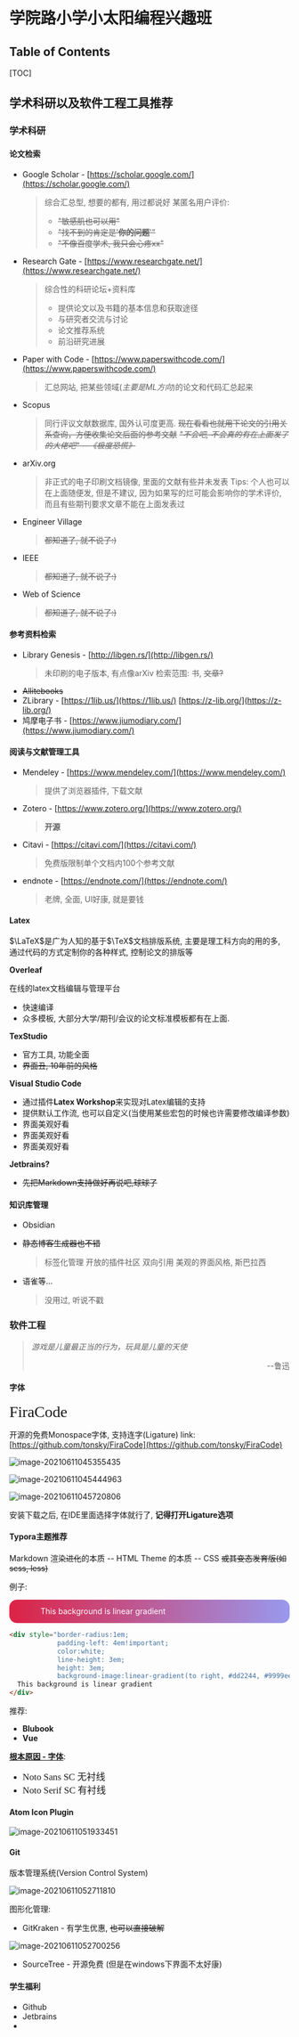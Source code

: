 # 学院路小学小太阳编程兴趣班

## Table of Contents

[TOC]

## 学术科研以及软件工程工具推荐

### 学术科研

#### 论文检索

- Google Scholar - [https://scholar.google.com/](https://scholar.google.com/)

  > 综合汇总型, 想要的都有, 用过都说好
  >  某匿名用户评价:
  > - ~~"敏感肌也可以用"~~
  > -  ~~"找不到的肯定是'**你的问题**'"~~ 
  > - ~~"不像百度学术, 我只会心疼xx"~~

- Research Gate - [https://www.researchgate.net/](https://www.researchgate.net/)

  > 综合性的科研论坛+资料库
  >  
  > - 提供论文以及书籍的基本信息和获取途径
  > - 与研究者交流与讨论
  > - 论文推荐系统
  > - 前沿研究进展

- Paper with Code - [https://www.paperswithcode.com/](https://www.paperswithcode.com/)

  > 汇总网站, 把某些领域(*主要是ML方向*)的论文和代码汇总起来

- Scopus

  > 同行评议文献数据库, 国外认可度更高.
  > ~~现在看看也就用下论文的引用关系查询，方便收集论文后面的参考文献~~
  > ~~*"不会吧, 不会真的有在上面发了的大佬吧" --《极度恐慌》*~~

- arXiv.org

  > 非正式的电子印刷文档镜像, 里面的文献有些并未发表
  > Tips: 
  > 个人也可以在上面随便发, 但是不建议, 因为如果写的烂可能会影响你的学术评价, 
  > 而且有些期刊要求文章不能在上面发表过

- Engineer Village

  >  ~~都知道了, 就不说了:)~~

- IEEE

  > ~~都知道了, 就不说了:)~~

- Web of Science

  >  ~~都知道了, 就不说了:)~~

#### 参考资料检索

- Library Genesis - [http://libgen.rs/](http://libgen.rs/)
  > 未印刷的电子版本, 有点像arXiv
  > 检索范围: 书, ~~文章?~~
- ~~Allitebooks~~
- ZLibrary - [https://1lib.us/](https://1lib.us/) [https://z-lib.org/](https://z-lib.org/)
- 鸠摩电子书 - [https://www.jiumodiary.com/](https://www.jiumodiary.com/)

#### 阅读与文献管理工具

- Mendeley - [https://www.mendeley.com/](https://www.mendeley.com/)
  
  > 提供了浏览器插件, 下载文献
  
- Zotero - [https://www.zotero.org/](https://www.zotero.org/)
  
  > **开源**
  
- Citavi - [https://citavi.com/](https://citavi.com/)
  
  > 免费版限制单个文档内100个参考文献
  
- endnote - [https://endnote.com/](https://endnote.com/)
  
  > 老牌, 全面, UI好康, 就是要钱

#### Latex

$\LaTeX$是广为人知的基于$\TeX$文档排版系统, 主要是理工科方向的用的多, 通过代码的方式定制你的各种样式, 控制论文的排版等

**Overleaf**

在线的latex文档编辑与管理平台

- 快速编译
- 众多模板, 大部分大学/期刊/会议的论文标准模板都有在上面.

**TexStudio**

- 官方工具, 功能全面
- ~~界面丑, 10年前的风格~~

**Visual Studio Code**

- 通过插件**Latex Workshop**来实现对Latex编辑的支持
- 提供默认工作流, 也可以自定义(当使用某些宏包的时候也许需要修改编译参数)
- 界面美观好看
- 界面美观好看
- 界面美观好看

**Jetbrains?**

- ~~先把Markdown支持做好再说吧,球球了~~

#### 知识库管理

- Obsidian
- ~~静态博客生成器也不错~~
  
  > 标签化管理
  > 开放的插件社区
  > 双向引用
  > 美观的界面风格, 斯巴拉西

- 语雀等...
  
  > 没用过, 听说不戳

### 软件工程

> *游戏是儿童最正当的行为，玩具是儿童的天使* 
>
> <div style="text-align:right">--鲁迅</div>

#### 字体

<div style="font-family: 'FiraCode NF'; font-size: 2em">FiraCode</div>

开源的免费Monospace字体, 支持连字(Ligature)
link: [https://github.com/tonsky/FiraCode](https://github.com/tonsky/FiraCode)

![image-20210611045355435](img/image-20210611045355435.png)

![image-20210611045444963](img/image-20210611045444963.png)

![image-20210611045720806](img/image-20210611045720806.png)

安装下载之后, 在IDE里面选择字体就行了, **记得打开Ligature选项**

#### Typora主题推荐

Markdown 渲染~~进化~~的本质 -- HTML
Theme 的本质 -- CSS ~~或其变态发育版(如scss, less)~~

例子:
<div style="
            border-radius:1em;
            padding-left: 4em!important;
            color:white;
            line-height: 3em;
            height: 3em;
            background-image:linear-gradient(to right, #dd2244, #9999ee)">
  This background is linear gradient
</div>

```html
<div style="border-radius:1em;
            padding-left: 4em!important;
            color:white;
            line-height: 3em;
            height: 3em;
            background-image:linear-gradient(to right, #dd2244, #9999ee)">
  This background is linear gradient
</div>
```

推荐: 
- **Blubook**
- **Vue**

<u>**根本原因 - 字体**</u>:

- <div style="font-family:'Noto Sans SC'; font-size: 1.2em"> Noto Sans SC 无衬线 </div>
- <div style="font-family:'Noto Serif SC'; font-size: 1.2em"> Noto Serif SC 有衬线 </div>


#### Atom Icon Plugin

![image-20210611051933451](img/image-20210611051933451.png)

#### Git

版本管理系统(Version Control System)

![image-20210611052711810](img/image-20210611052711810.png)

图形化管理:

- GitKraken - 有学生优惠, ~~也可以直接破解~~

![image-20210611052700256](img/image-20210611052700256.png)

- SourceTree - 开源免费 (但是在windows下界面不太好康)

#### 学生福利

- Github
- Jetbrains
- 
